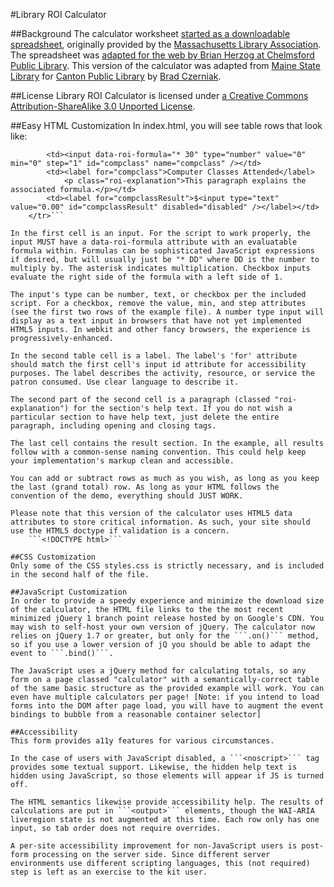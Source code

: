 #Library ROI Calculator

##Background
The calculator worksheet [started as a downloadable spreadsheet](http://www.maine.gov/msl/services/value.xls), originally provided by the [Massachusetts Library Association](http://mla.memberlodge.org/). The spreadsheet was [adapted for the web by Brian Herzog at Chelmsford Public Library](http://www.chelmsfordlibrary.org/library_info/calculator.html). This version of the calculator was adapted from [Maine State Library](http://www.maine.gov/msl/services/customcal.htm) for [Canton Public Library](https://www.cantonpl.org/donate) by [Brad Czerniak](https://github.com/ao5357).

##License
Library ROI Calculator is licensed under <a rel="license" href="http://creativecommons.org/licenses/by-sa/3.0/">a Creative Commons Attribution-ShareAlike 3.0 Unported License</a>.

##Easy HTML Customization
In index.html, you will see table rows that look like:

```	<tr>
		<td><input data-roi-formula="* 30" type="number" value="0" min="0" step="1" id="compclass" name="compclass" /></td>
		<td><label for="compclass">Computer Classes Attended</label>
			<p class="roi-explanation">This paragraph explains the associated formula.</p></td>
		<td><label for="compclassResult">$<input type="text" value="0.00" id="compclassResult" disabled="disabled" /></label></td>
	</tr>```

In the first cell is an input. For the script to work properly, the input MUST have a data-roi-formula attribute with an evaluatable formula within. Formulas can be sophisticated JavaScript expressions if desired, but will usually just be "* DD" where DD is the number to multiply by. The asterisk indicates multiplication. Checkbox inputs evaluate the right side of the formula with a left side of 1.

The input's type can be number, text, or checkbox per the included script. For a checkbox, remove the value, min, and step attributes (see the first two rows of the example file). A number type input will display as a text input in browsers that have not yet implemented HTML5 inputs. In webkit and other fancy browsers, the experience is progressively-enhanced.

In the second table cell is a label. The label's 'for' attribute should match the first cell's input id attribute for accessibility purposes. The label describes the activity, resource, or service the patron consumed. Use clear language to describe it.

The second part of the second cell is a paragraph (classed "roi-explanation") for the section's help text. If you do not wish a particular section to have help text, just delete the entire paragraph, including opening and closing tags.

The last cell contains the result section. In the example, all results follow with a common-sense naming convention. This could help keep your implementation's markup clean and accessible.

You can add or subtract rows as much as you wish, as long as you keep the last (grand total) row. As long as your HTML follows the convention of the demo, everything should JUST WORK.

Please note that this version of the calculator uses HTML5 data attributes to store critical information. As such, your site should use the HTML5 doctype if validation is a concern.
	```<!DOCTYPE html>```

##CSS Customization
Only some of the CSS styles.css is strictly necessary, and is included in the second half of the file.

##JavaScript Customization
In order to provide a speedy experience and minimize the download size of the calculator, the HTML file links to the the most recent minimized jQuery 1 branch point release hosted by on Google's CDN. You may wish to self-host your own version of jQuery. The calculator now relies on jQuery 1.7 or greater, but only for the ```.on()``` method, so if you use a lower version of jQ you should be able to adapt the event to ```.bind()```.

The JavaScript uses a jQuery method for calculating totals, so any form on a page classed "calculator" with a semantically-correct table of the same basic structure as the provided example will work. You can even have multiple calculators per page! [Note: if you intend to load forms into the DOM after page load, you will have to augment the event bindings to bubble from a reasonable container selector]

##Accessibility
This form provides a11y features for various circumstances.

In the case of users with JavaScript disabled, a ```<noscript>``` tag provides some textual support. Likewise, the hidden help text is hidden using JavaScript, so those elements will appear if JS is turned off.

The HTML semantics likewise provide accessibility help. The results of calculations are put in ```<output>``` elements, though the WAI-ARIA liveregion state is not augmented at this time. Each row only has one input, so tab order does not require overrides.

A per-site accessibility improvement for non-JavaScript users is post-form processing on the server side. Since different server environments use different scripting languages, this (not required) step is left as an exercise to the kit user.